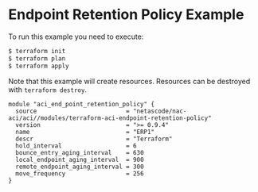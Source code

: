 <!-- BEGIN_TF_DOCS -->
# Endpoint Retention Policy Example

To run this example you need to execute:

```bash
$ terraform init
$ terraform plan
$ terraform apply
```

Note that this example will create resources. Resources can be destroyed with `terraform destroy`.

```hcl
module "aci_end_point_retention_policy" {
  source                         = "netascode/nac-aci/aci//modules/terraform-aci-endpoint-retention-policy"
  version                        = ">= 0.9.4"
  name                           = "ERP1"
  descr                          = "Terraform"
  hold_interval                  = 6
  bounce_entry_aging_interval    = 630
  local_endpoint_aging_interval  = 900
  remote_endpoint_aging_interval = 300
  move_frequency                 = 256
}
```
<!-- END_TF_DOCS -->